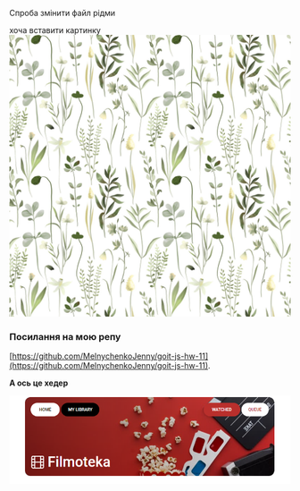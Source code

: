 Спроба змінити файл рідми

хоча вставити картинку 
![Fonts img](./assets/plants-g37689e0e9_1920.jpg)

### Посилання на мою репу


[https://github.com/MelnychenkoJenny/goit-js-hw-11](https://github.com/MelnychenkoJenny/goit-js-hw-11).


**А ось це хедер**

![Header](./assets/Screenshot_64.png)

